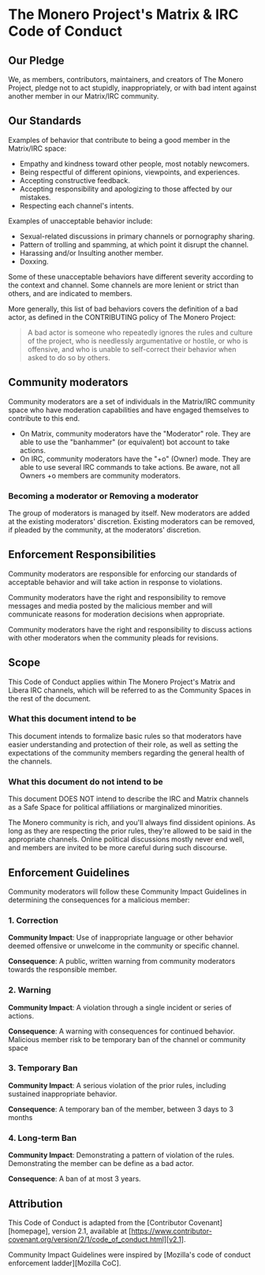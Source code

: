 # The Monero Project's Matrix & IRC Code of Conduct

## Our Pledge

We, as members, contributors, maintainers, and creators of The Monero Project,
pledge not to act stupidly, inappropriately, or with bad intent against another
member in our Matrix/IRC community.

## Our Standards

Examples of behavior that contribute to being a good member in the Matrix/IRC space:

* Empathy and kindness toward other people, most notably newcomers.
* Being respectful of different opinions, viewpoints, and experiences.
* Accepting constructive feedback.
* Accepting responsibility and apologizing to those affected by our mistakes.
* Respecting each channel's intents.

Examples of unacceptable behavior include:

* Sexual-related discussions in primary channels or pornography sharing.
* Pattern of trolling and spamming, at which point it disrupt the channel.
* Harassing and/or Insulting another member.
* Doxxing.

Some of these unacceptable behaviors have different severity according to the context 
and channel. Some channels are more lenient or strict than others, and are indicated to members.

More generally, this list of bad behaviors covers the definition of a bad actor, as defined in 
the CONTRIBUTING policy of The Monero Project:

> A bad actor is someone who repeatedly ignores the rules and culture of the project, who is 
needlessly argumentative or hostile, or who is offensive, and who is unable to self-correct their 
behavior when asked to do so by others.

## Community moderators

Community moderators are a set of individuals in the Matrix/IRC community space who have 
moderation capabilities and have engaged themselves to contribute to this end.

- On Matrix, community moderators have the "Moderator" role. They are able to use the 
"banhammer" (or equivalent) bot account to take actions.
- On IRC, community moderators have the "+o" (Owner) mode. They are able to use several 
IRC commands to take actions. Be aware, not all Owners +o members are community moderators.

### Becoming a moderator or Removing a moderator

The group of moderators is managed by itself. New moderators are added at the existing 
moderators' discretion. Existing moderators can be removed, if pleaded by the community, 
at the moderators' discretion.

## Enforcement Responsibilities

Community moderators are responsible for enforcing our standards of acceptable behavior 
and will take action in response to violations.

Community moderators have the right and responsibility to remove messages and media posted 
by the malicious member and will communicate reasons for moderation decisions when appropriate.

Community moderators have the right and responsibility to discuss actions with other moderators 
when the community pleads for revisions.

## Scope

This Code of Conduct applies within The Monero Project's Matrix and Libera IRC channels, 
which will be referred to as the Community Spaces in the rest of the document.

### What this document intend to be

This document intends to formalize basic rules so that moderators have easier understanding 
and protection of their role, as well as setting the expectations of the community members 
regarding the general health of the channels.

### What this document do not intend to be

This document DOES NOT intend to describe the IRC and Matrix channels as a Safe Space for 
political affiliations or marginalized minorities.

The Monero community is rich, and you'll always find dissident opinions. As long as they 
are respecting the prior rules, they're allowed to be said in the appropriate channels. Online 
political discussions mostly never end well, and members are invited to be more careful 
during such discourse.

## Enforcement Guidelines

Community moderators will follow these Community Impact Guidelines in determining
the consequences for a malicious member:

### 1. Correction

**Community Impact**: Use of inappropriate language or other behavior deemed
offensive or unwelcome in the community or specific channel.

**Consequence**: A public, written warning from community moderators towards the responsible member.

### 2. Warning

**Community Impact**: A violation through a single incident or series of
actions.

**Consequence**: A warning with consequences for continued behavior. Malicious member risk to be
temporary ban of the channel or community space

### 3. Temporary Ban

**Community Impact**: A serious violation of the prior rules, including
sustained inappropriate behavior.

**Consequence**: A temporary ban of the member, between 3 days to 3 months

### 4. Long-term Ban

**Community Impact**: Demonstrating a pattern of violation of the rules. Demonstrating
the member can be define as a bad actor.

**Consequence**: A ban of at most 3 years.

## Attribution

This Code of Conduct is adapted from the [Contributor Covenant][homepage],
version 2.1, available at
[https://www.contributor-covenant.org/version/2/1/code_of_conduct.html][v2.1].

Community Impact Guidelines were inspired by
[Mozilla's code of conduct enforcement ladder][Mozilla CoC].
